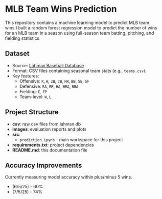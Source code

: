 # MLB Team Wins Prediction

This repository contains a machine learning model to predict MLB team wins I built a random forest regression model to predict the number of wins for an MLB team in a season using full-season team batting, pitching, and fielding statistics.

## Dataset

- Source: [Lahman Baseball Database](https://sabr.org/lahman-database/)
- Format: CSV files containing seasonal team stats (e.g., `teams.csv`).
- Key features:
  - Offensive: `R`, `H`, `2B`, `3B`, `HR`, `BB`, `SB`, `SF`
  - Defensive: `RA`, `ER`, `HA`, `HRA`, `BBA`
  - Fielding: `E`, `FP`
  - Team-level: `W`, `L`

## Project Structure

- **csv**: raw csv files from lahman db
- **images**: evaluation reports and plots
- **src**:
  - `prediction.ipynb` - main workspace for this project
- **requirements.txt**: project dependencies
- **README.md**: this documentation file

## Accuracy Improvements

Currently measuring model accuracy within plus/minus 5 wins.

- (6/5/25) - 60%
- (7/5/25) - 74%